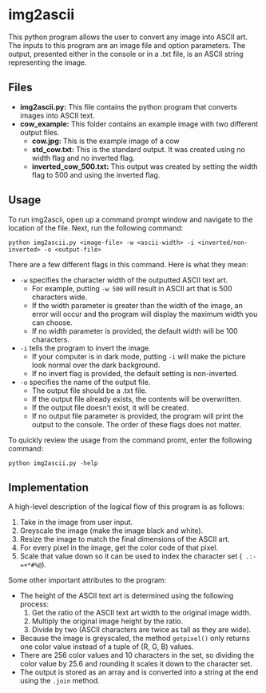 # img2ascii
This python program allows the user to convert any image into ASCII art. The inputs to this program are an image file and option parameters. The output, presented either in the console or in a .txt file, is an ASCII string representing the image.

## Files
- **img2ascii.py:** This file contains the python program that converts images into ASCII text.
- **cow_example:** This folder contains an example image with two different output files. 
  - **cow.jpg:** This is the example image of a cow
  - **std_cow.txt:** This is the standard output. It was created using no width flag and no inverted flag. 
  - **inverted_cow_500.txt:** This output was created by setting the width flag to 500 and using the inverted flag. 

## Usage
To run img2ascii, open up a command prompt window and navigate to the location of the file. Next, run the following command:

`python img2ascii.py <image-file> -w <ascii-width> -i <inverted/non-inverted> -o <output-file>`

There are a few different flags in this command. Here is what they mean:
- `-w` specifies the character width of the outputted ASCII text art.
  - For example, putting `-w 500` will result in ASCII art that is 500 characters wide.
  - If the width parameter is greater than the width of the image, an error will occur and the program will display the maximum width you can choose.
  - If no width parameter is provided, the default width will be 100 characters.
- `-i` tells the program to invert the image.
  - If your computer is in dark mode, putting `-i` will make the picture look normal over the dark background.
  - If no invert flag is provided, the default setting is non-inverted.
- `-o` specifies the name of the output file.
  - The output file should be a .txt file.
  - If the output file already exists, the contents will be overwritten.
  - If the output file doesn't exist, it will be created.
  - If no output file parameter is provided, the program will print the output to the console. 
The order of these flags does not matter.

To quickly review the usage from the command promt, enter the following command:

`python img2ascii.py -help` 

## Implementation
A high-level description of the logical flow of this program is as follows:
1. Take in the image from user input.
2. Greyscale the image (make the image black and white).
3. Resize the image to match the final dimensions of the ASCII art.
4. For every pixel in the image, get the color code of that pixel.
5. Scale that value down so it can be used to index the character set (` .:-=+*#%@`).
 
Some other important attributes to the program:
- The height of the ASCII text art is determined using the following process:
  1. Get the ratio of the ASCII text art width to the original image width.
  2. Multiply the original image height by the ratio.
  3. Divide by two (ASCII characters are twice as tall as they are wide).
- Because the image is greyscaled, the method `getpixel()` only returns one color value instead of a tuple of (R, G, B) values.
- There are 256 color values and 10 characters in the set, so dividing the color value by 25.6 and rounding it scales it down to the character set.
- The output is stored as an array and is converted into a string at the end using the `.join` method.

 

